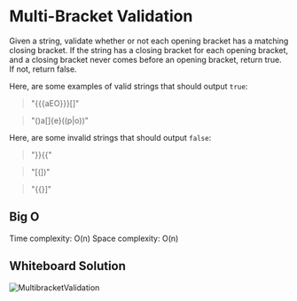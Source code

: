 # Multi-Bracket Validation

Given a string, validate whether or not each opening bracket has a matching closing bracket. If the string has a closing bracket for each opening bracket, and a closing bracket never comes before an opening bracket, return true. If not, return false.

Here, are some examples of valid strings that should output `true`:

> "{{{aEO}}}[]"

> "()a[]{e}((p|o))"


Here, are some invalid strings that should output `false`:

> "}}{{"

> "[(])"

> "{{}]"

## Big O

Time complexity: O(n)
Space complexity: O(n)

## Whiteboard Solution

![MultibracketValidation](https://github.com/rh24/Data-Structures-and-Algorithms/blob/multibracket-validation/assets/MultiBracketValidation.jpg)
